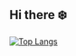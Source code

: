 ## Hi there ❄️

[![Top Langs](https://github-readme-stats.vercel.app/api/top-langs/?username=kdntiaoao&layout=donut)](https://github.com/anuraghazra/github-readme-stats)
